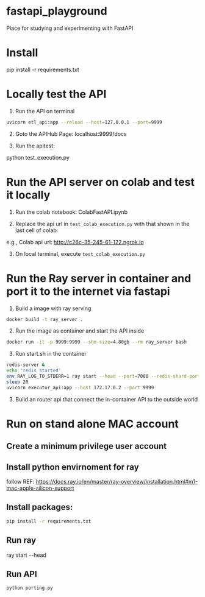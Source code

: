 # fastapi_playground
Place for studying and experimenting with FastAPI

# Install 

pip install -r requirements.txt

# Locally test the API

1) Run the API on terminal 
```bash
uvicorn etl_api:app --reload --host=127.0.0.1 --port=9999
```
2) Goto the APIHub Page: localhost:9999/docs

3) Run the apitest: 

python test_execution.py

# Run the API server on colab and test it locally 

1) Run the colab notebook: ColabFastAPI.ipynb

2) Replace the api url in `test_colab_execution.py` with that shown in the last cell of colab:

e.g., Colab api url: <http://c26c-35-245-61-122.ngrok.io>

3) On local terminal, execute `test_colab_execution.py`

# Run the Ray server in container and port it to the internet via fastapi

1) Build a image with ray serving

```bash
docker build -t ray_server .
```

2) Run the image as container and start the API inside
```bash
docker run -it -p 9999:9999 --shm-size=4.80gb --rm ray_server bash
```

3) Run start.sh in the container
```bash
redis-server &
echo 'redis started'
env RAY_LOG_TO_STDERR=1 ray start --head --port=7000 --redis-shard-ports=6379
sleep 20
uvicorn executor_api:app --host 172.17.0.2 --port 9999
```
3) Build an router api that connect the in-container API to the outside world 


# Run on stand alone MAC account 

## Create a minimum privilege user account 

## Install python envirnoment for ray 

follow REF: https://docs.ray.io/en/master/ray-overview/installation.html#m1-mac-apple-silicon-support

## Install packages: 

```bash
pip install -r requirements.txt
```

## Run ray 

ray start --head

## Run API 

```bash
python porting.py
```
